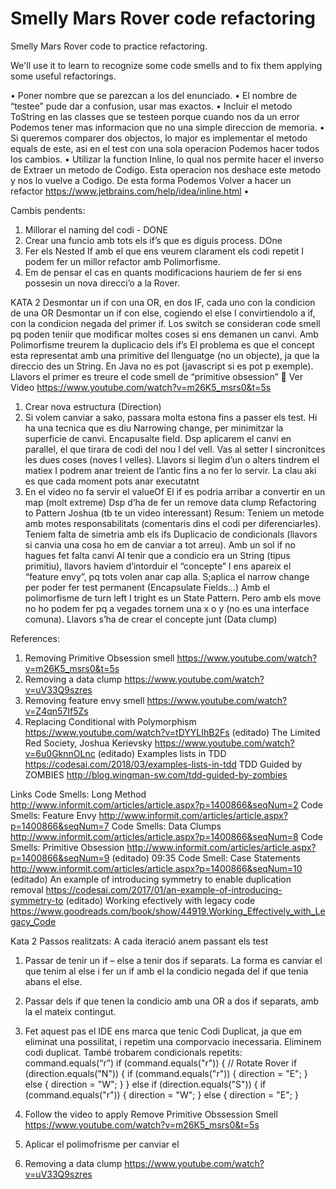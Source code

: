 Smelly Mars Rover code refactoring
=============================================

Smelly Mars Rover code to practice refactoring.

We'll use it to learn to recognize some code smells
and to fix them applying some useful refactorings.

•	Poner nombre que se parezcan a los del enunciado.
•	El nombre de “testee” pude dar a confusion, usar mas exactos. 
•	Incluir el metodo ToString en las classes que se testeen porque cuando nos da un error Podemos tener mas informacion que no una simple direccion de memoria. 
•	Si queremos comparer dos objectos, lo major es implementar el metodo equals de este, asi en el test con una sola operacion Podemos hacer todos los cambios.
•	Utilizar la function Inline, lo qual nos permite hacer el inverso de Extraer un metodo de Codigo. Esta operacion nos deshace este metodo y nos lo vuelve a Codigo. De esta forma Podemos Volver a hacer un refactor 
https://www.jetbrains.com/help/idea/inline.html
•	


Cambis pendents: 
1.	Millorar el naming del codi - DONE
2.	Crear una funcio amb tots els if’s que es diguis process. DOne
3.	Fer els Nested If amb el que ens veurem clarament els codi repetit I podem fer un millor refactor amb Polimorfisme. 
4.	Em de pensar el cas en quants modificacions hauriem de fer si ens possesin un nova direcci’o a la Rover. 

KATA 2
Desmontar un if con una OR, en dos IF, cada uno con la condicion de una OR
Desmontar un if con else, cogiendo el else I convirtiendolo a if, con la condicion negada del primer if. 
Los switch se consideran code smell pq poden teniir que modificar moltes coses si ens demanen un canvi. 
Amb Polimorfisme treurem la duplicacio dels if’s
El problema es que el concept esta representat amb una primitive del llenguatge (no un objecte), ja que la direccio des un String. En Java no es pot (javascript si es pot p exemple). Llavors el primer es treure el code smell de “primitive obsession”  Ver Video https://www.youtube.com/watch?v=m26K5_msrs0&t=5s
1.	Crear nova estructura (Direction)
2.	Si volem canviar a sako, passara molta estona fins a passer els test. Hi ha una tecnica que es diu Narrowing change, per minimitzar la superficie de canvi. Encapusalte field. Dsp aplicarem el canvi en parallel, el que tirara de codi del nou I del vell. Vas al setter I sincronitces les dues coses (noves I velles). Llavors si llegim d’un o alters tindrem el matiex I podrem anar treient de l’antic fins a no fer lo servir. La clau aki es que cada moment pots anar executatnt
3.	En el video no fa servir el valueOf
El if es podria arribar a convertir en un map (molt extreme)
Dsp d’ha de fer un remove data clump
Refactoring to Pattern Joshua (tb te un video interessant)
Resum:
Teniem un metode amb motes responsabilitats (comentaris dins el codi per diferenciarles). 
Teniem falta de simetria amb els ifs
Duplicacio de condicionals (llavors si canvia una cosa ho em de canviar a tot arreu). Amb un sol if no hagues fet falta canvi
Al tenir que a condicio era un String (tipus primitiu), llavors haviem d’intorduir el “concepte”
I ens apareix el “feature envy”, pq tots volen anar cap alla. S;aplica el narrow change per poder fer test permanent (Encapsulate Fields…) 
Amb el polimorfisme de turn left I tright es un State Pattern. Pero amb els move no ho podem fer pq a vegades tornem una x o y (no es una interface comuna). Llavors s’ha de crear el concepte junt (Data clump) 

References:
1. Removing Primitive Obsession smell
https://www.youtube.com/watch?v=m26K5_msrs0&t=5s
2. Removing a data clump
https://www.youtube.com/watch?v=uV33Q9szres
3. Removing feature envy smell
https://www.youtube.com/watch?v=Z4qn57If5Zs
4. Replacing Conditional with Polymorphism
https://www.youtube.com/watch?v=tDYYLIhB2Fs (editado) 
The Limited Red Society, Joshua Kerievsky
https://www.youtube.com/watch?v=6u0GknnOLnc (editado) 
Examples lists in TDD
https://codesai.com/2018/03/examples-lists-in-tdd
TDD Guided by ZOMBIES
http://blog.wingman-sw.com/tdd-guided-by-zombies

Links
Code Smells: Long Method
http://www.informit.com/articles/article.aspx?p=1400866&seqNum=2 
Code Smells: Feature Envy
http://www.informit.com/articles/article.aspx?p=1400866&seqNum=7 
Code Smells: Data Clumps
http://www.informit.com/articles/article.aspx?p=1400866&seqNum=8
Code Smells: Primitive Obsession
http://www.informit.com/articles/article.aspx?p=1400866&seqNum=9 (editado) 09:35
Code Smell: Case Statements
http://www.informit.com/articles/article.aspx?p=1400866&seqNum=10 (editado) 
An example of introducing symmetry to enable duplication removal
https://codesai.com/2017/01/an-example-of-introducing-symmetry-to (editado) 
Working efectively with legacy code
https://www.goodreads.com/book/show/44919.Working_Effectively_with_Legacy_Code

Kata 2
Passos realitzats: A cada iteració anem passant els test
1.	Passar de tenir un if – else a tenir dos if separats. La forma es canviar el que tenim al else i fer un if amb el la condicio negada del if que tenia abans el else. 
2.	Passar dels if que tenen la condicio amb una OR a dos if separats, amb la el mateix contingut. 
3.	Fet aquest pas el IDE ens marca que tenic Codi Duplicat, ja que em eliminat una possilitat, i repetim una comporvacio inecessaria. Eliminem codi duplicat. 
També trobarem condicionals repetits: command.equals(“r”) 
if (command.equals("r")) {
    // Rotate Rover
    if (direction.equals("N")) {
        if (command.equals("r")) {
            direction = "E";
        } else {
            direction = "W";
        }
    } else if (direction.equals("S")) {
        if (command.equals("r")) {
            direction = "W";
        } else {
            direction = "E";
        }
4.	Follow the video to apply Remove Primitive Obssession Smell
https://www.youtube.com/watch?v=m26K5_msrs0&t=5s
5.	Aplicar el polimofrisme per canviar el 	

6.	Removing a data clump
https://www.youtube.com/watch?v=uV33Q9szres
